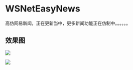 # WSNetEasyNews
高仿网易新闻，正在更新当中，更多新闻功能正在仿制中。。。。。。

## 效果图

![](http://a.picphotos.baidu.com/album/s%3D740%3Bq%3D90/sign=79a4885969061d957946353c4bcf7bec/e1fe9925bc315c60e40d9a8e8ab1cb1349547733.jpg)


![](http://a.picphotos.baidu.com/album/s%3D740%3Bq%3D90/sign=71b6b7a185025aafd7327ccfcbd6da59/64380cd7912397dd01e169655e82b2b7d0a28733.jpg)

